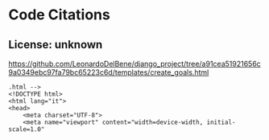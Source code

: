 # Code Citations

## License: unknown
https://github.com/LeonardoDelBene/django_project/tree/a91cea51921656c9a0349ebc97fa79bc65223c6d/templates/create_goals.html

```
.html -->
<!DOCTYPE html>
<html lang="it">
<head>
    <meta charset="UTF-8">
    <meta name="viewport" content="width=device-width, initial-scale=1.0"
```

